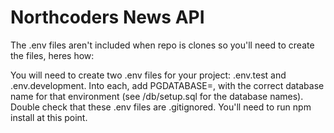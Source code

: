 # Northcoders News API

The .env files aren't included when repo is clones so you'll need to create the files, heres how:

You will need to create two .env files for your project: .env.test and .env.development. Into each, add PGDATABASE=, with the correct database name for that environment (see /db/setup.sql for the database names). Double check that these .env files are .gitignored.
You'll need to run npm install at this point.